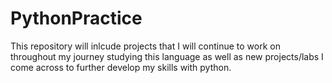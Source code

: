 # PythonPractice
This repository will inlcude projects that I will continue to work on throughout my journey studying this language as well as new projects/labs I come across to further
develop my skills with python.
